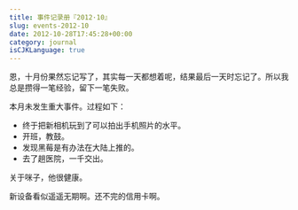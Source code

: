 ```yaml
---
title: 事件记录册『2012·10』
slug: events-2012-10
date: 2012-10-28T17:45:28+00:00
category: journal
isCJKLanguage: true
---
```

恩，十月份果然忘记写了，其实每一天都想着呢，结果最后一天时忘记了。所以我总是攒得一笔经验，留下一笔失败。

本月未发生重大事件。过程如下：

  * 终于把新相机玩到了可以拍出手机照片的水平。
  * 开班，教鼓。
  * 发现黑莓是有办法在大陆上推的。
  * 去了趟医院，一千交出。

关于咪子，他很健康。

新设备看似遥遥无期啊。还不完的信用卡啊。
